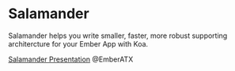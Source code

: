 Salamander
===================

Salamander helps you write smaller, faster, more robust supporting
architercture for your Ember App with Koa.

[Salamander Presentation](https://docs.google.com/presentation/d/1kVqYcy7oWV61aOVu1i3bLOM82pM0c6ZNZGWoA87TIZc/pub?start=false&loop=false&delayms=3000) @EmberATX
